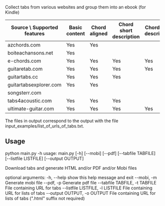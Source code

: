 
Collect tabs from various websites and group them into an ebook (for Kindle)

| Source \ Supported features | Basic content | Chord aligned | Chord short description | Chord long description |
|-----------------------------|---------------|---------------|-------------------------|------------------------|
| azchords.com                | Yes           | Yes           |                         |                        |
| boiteachansons.net          | Yes           |               |                         |                        |
| e-chords.com                | Yes           | Yes           | Yes                     | Yes                    |
| guitaretab.com              | Yes           | Yes           | Yes                     | Yes                    |
| guitartabs.cc               | Yes           | Yes           | Yes                     |                        |
| guitartabsexplorer.com      | Yes           | Yes           |                         |                        |
| songsterr.com               |               |               |                         |                        |
| tabs4acoustic.com           | Yes           | Yes           | Yes                     |                        |
| ultimate-guitar.com         | Yes           | Yes           | Yes                     | Yes                    |

The files in output correspond to the output with the file input_examples/list_of_urls_of_tabs.txt.

Usage
-----

python main.py -h
usage: main.py [-h] [--mobi] [--pdf] [--tabfile TABFILE] [--listfile LISTFILE] [--output OUTPUT]

Download tabs and generate HTML and/or PDF and/or Mobi files

optional arguments:
  -h, --help            show this help message and exit
  --mobi, -m            Generate mobi file
  --pdf, -p             Generate pdf file
  --tabfile TABFILE, -t TABFILE
                        File containing URL for tabs
  --listfile LISTFILE, -l LISTFILE
                        File containing URL for lists of tabs
  --output OUTPUT, -o OUTPUT
                        File containing URL for lists of tabs (".html" suffix not required)

